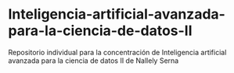 # Inteligencia-artificial-avanzada-para-la-ciencia-de-datos-II
Repositorio individual para la concentración de Inteligencia artificial avanzada para la ciencia de datos II de Nallely Serna
